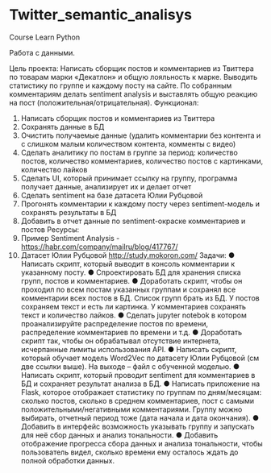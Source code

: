 # Twitter_semantic_analisys
Course Learn Python

Работа с данными.

Цель проекта: Написать сборщик постов и комментариев из Твиттера по товарам марки «Декатлон» и общую
лояльность к марке. Выводить статистику по группе и каждому посту на сайте. По собранным комментариям
делать sentiment analysis и выставлять общую реакцию на пост (положительная/отрицательная).
Функционал:
1. Написать сборщик постов и комментариев из Твиттера
2. Сохранять данные в БД
3. Очистить получаемые данные (удалить комментарии без контента и с слишком малым количеством
контента, комменты с видео)
4. Сделать аналитику по постам в группе за период: количество постов, количество комментариев,
количество постов с картинками, количество лайков
5. Сделать UI, который принимает ссылку на группу, программа получает данные, анализирует их и
делает отчет
6. Сделать sentiment на базе датасета Юлии Рубцовой
7. Прогонять комментарии к каждому посту через sentiment-модель и сохранять результаты в БД
8. Добавить в отчет данные по sentiment-окраске комментариев и постов
Ресурсы:
1. Пример Sentiment Analysis - https://habr.com/company/mailru/blog/417767/
2. Датасет Юлии Рубцовой http://study.mokoron.com/
Задачи:
● Написать скрипт, который выводит в консоль комментарии к указанному посту.
● Спроектировать БД для хранения списка групп, постов и комментариев.
● Доработать скрипт, чтобы он проходил по всем постам указанных группам и сохранял все комментарии
всех постов в БД. Список групп брать из БД. У постов сохраняем текст и есть ли картинка. У
комментариев сохранять текст и количество лайков.
● Сделать jupyter notebok в котором проанализируйте распределение постов по времени, распределение
комментариев по времени и т.д.
● Доработать скрипт так, чтобы он обрабатывал отсутствие интернета, исчерпанные лимиты
использования API.
● Написать скрипт, который обучает модель Word2Vec по датасету Юлии Рубцовой (см две ссылки
выше). На выходе – файл с обученной моделью.
● Написать скрипт, который проводит sentiment для комментариев в БД и сохраняет результат анализа в
БД.
● Написать приложение на Flask, которое отображает статистику по группам по дням/месяцам: сколько
постов, сколько в среднем комментариев, пост с самыми положительными/негативными
комментариями. Группу можно выбирать, отчетный период тоже (дата начала и дата окончания).
● Добавить в интерфейс возможность указывать группу и запускать для неё сбор данных и анализ
тональности.
● Добавить отображение прогресса сбора данных и анализа тональности, чтобы пользователь видел,
сколько времени ему осталось ждать до полной обработки данных.
